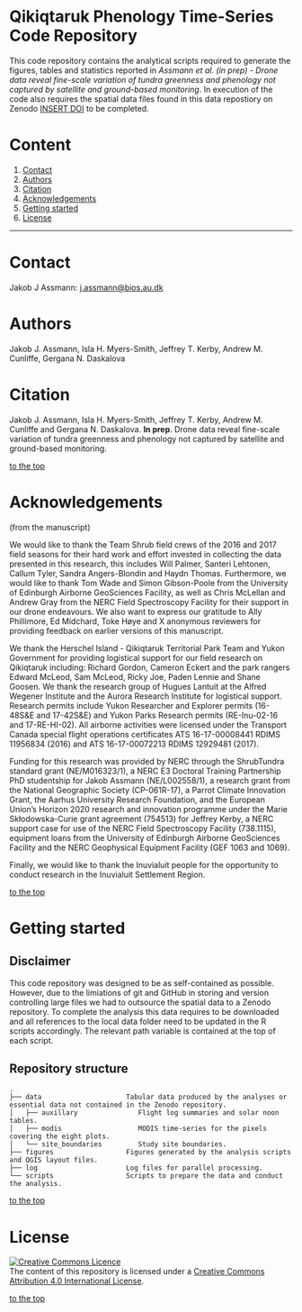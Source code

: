 # Qikiqtaruk Phenology Time-Series Code Repository

This code repository contains the analytical scripts required to generate the figures, tables and statistics reported in *Assmann et al. (in prep) - Drone data reveal fine-scale variation of tundra greenness and phenology not captured by satellite and ground-based monitoring*. In execution of the code also requires the spatial data files found in this data repostiory on Zenodo [INSERT DOI](www.zenodo.org) to be completed.

# Content
1. [Contact](#Contact)
2. [Authors](#Authors)
3. [Citation](#Citation)
4. [Acknowledgements](#Ackowledgements)
5. [Getting started](#Getting-started)
6. [License](#License)
---

# Contact
Jakob J Assmann: j.assmann@bios.au.dk

# Authors
Jakob J. Assmann, Isla H. Myers-Smith, Jeffrey T. Kerby, Andrew M. Cunliffe, Gergana N. Daskalova

# Citation
Jakob J. Assmann, Isla H. Myers-Smith, Jeffrey T. Kerby, Andrew M. Cunliffe and Gergana N. Daskalova. **In prep**. Drone data reveal fine-scale variation of tundra greenness and phenology not captured by satellite and ground-based monitoring.

[to the top](#Qikiqtaruk-Phenology-Time-Series-Code-Repository)

# Acknowledgements 
(from the manuscript)

We would like to thank the Team Shrub field crews of the 2016 and 2017 field seasons for their hard work and effort invested in collecting the data presented in this research, this includes Will Palmer, Santeri Lehtonen, Callum Tyler, Sandra Angers-Blondin and Haydn Thomas. Furthermore, we would like to thank Tom Wade and Simon Gibson-Poole from the University of Edinburgh Airborne GeoSciences Facility, as well as Chris McLellan and Andrew Gray from the NERC Field Spectroscopy Facility for their support in our drone endeavours. We also want to express our gratitude to Ally Phillimore, Ed Midchard, Toke Høye and X anonymous reviewers for providing feedback on earlier versions of this manuscript. 

We thank the Herschel Island - Qikiqtaruk Territorial Park Team and Yukon Government for providing logistical support for our field research on Qikiqtaruk including: Richard Gordon, Cameron Eckert and the park rangers Edward McLeod, Sam McLeod, Ricky Joe, Paden Lennie and Shane Goosen. We thank the research group of Hugues Lantuit at the Alfred Wegener Institute and the Aurora Research Institute for logistical support. Research permits include Yukon Researcher and Explorer permits (16-48S&E and 17-42S&E) and Yukon Parks Research permits (RE-Inu-02-16 and 17-RE-HI-02). All airborne activities were licensed under the Transport Canada special flight operations certificates ATS 16-17-00008441 RDIMS 11956834 (2016) and ATS 16-17-00072213 RDIMS 12929481 (2017).

Funding for this research was provided by NERC through the ShrubTundra standard grant (NE/M016323/1), a NERC E3 Doctoral Training Partnership PhD studentship for Jakob Assmann (NE/L002558/1), a research grant from the National Geographic Society (CP-061R-17), a Parrot Climate Innovation Grant, the Aarhus University Research Foundation, and the European Union’s Horizon 2020 research and innovation programme under the Marie Skłodowska-Curie grant agreement (754513) for Jeffrey Kerby, a NERC support case for use of the NERC Field Spectroscopy Facility (738.1115), equipment loans from the University of Edinburgh Airborne GeoSciences Facility and the NERC Geophysical Equipment Facility (GEF 1063 and 1069).

Finally, we would like to thank the Inuvialuit people for the opportunity to conduct research in the Inuvialuit Settlement Region.

[to the top](#Qikiqtaruk-Phenology-Time-Series-Code-Repository)

# Getting started

## Disclaimer

This code repository was designed to be as self-contained as possible. However, due to the limiations of git and GitHub in storing and version controlling large files we had to outsource the spatial data to a Zenodo repository. To complete the analysis this data requires to be downloaded and all references to the local data folder need to be updated in the R scripts accordingly. The relevant path variable is contained at the top of each script.

## Repository structure
```
.
├── data                     Tabular data produced by the analyses or essential data not contained in the Zenodo repository.
│   ├── auxillary               Flight log summaries and solar noon tables.                  
│   ├── modis                   MODIS time-series for the pixels covering the eight plots.
│   └── site_boundaries         Study site boundaries.
├── figures                  Figures generated by the analysis scripts and QGIS layout files.
├── log                      Log files for parallel processing.
└── scripts                  Scripts to prepare the data and conduct the analysis.
```
[to the top](#Qikiqtaruk-Phenology-Time-Series-Code-Repository)

# License 
<a rel="license" href="http://creativecommons.org/licenses/by/4.0/"><img alt="Creative Commons Licence" style="border-width:0" src="https://i.creativecommons.org/l/by/4.0/88x31.png" /></a><br />The content of this repository is licensed under a <a rel="license" href="http://creativecommons.org/licenses/by/4.0/">Creative Commons Attribution 4.0 International License</a>.

[to the top](#Qikiqtaruk-Phenology-Time-Series-Code-Repository)
